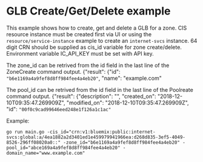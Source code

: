 # GLB Create/Get/Delete example

This example shows how to create, get and delete a GLB for a zone. CIS resource instance must be created first via UI or using the `resource/service-instance` example to create an `internet-svcs` instance. 64 digit CRN should be supplied as cis_id variable for zone create/delete. Environment variable IC_API_KEY must be set with API key. 

The zone_id can be retrived from the id field in the last line of the ZoneCreate command output.
{"result": {"id": `"b6e1169a4a9fef8d8ff984fee4a4eb20"`, "name": "example.com"

The pool_id can be retrived from the id field in the last line of the Poolreate command output.
{"result": {"description": "", "created_on": "2018-12-10T09:35:47.269909Z", "modified_on": "2018-12-10T09:35:47.269909Z", "id": `"00f0c9cad99646eed248e1f126a1c1ac"`

Example: 
```
go run main.go -cis_id="crn:v1:bluemix:public:internet-svcs:global:a/4ea1882a2d3401ed1e459979941966ea:d268d835-3ef5-4049-8526-296ff08020a0::" -zone_id="b6e1169a4a9fef8d8ff984fee4a4eb20" -pool_id="abce169a4a9fef8d8ff984fee4a4eb20" -domain_name="www.example.com"
```
